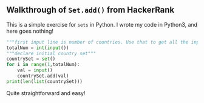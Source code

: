 ## Walkthrough of `Set.add()` from HackerRank

This is a simple exercise for `sets` in Python.
I wrote my code in Python3, and here goes nothing!

```Python
"""first input line is number of countries. Use that to get all the inputs"""
totalNum = int(input())
"""declare initial country set"""
countrySet = set()
for i in range(1,totalNum):
    val = input()
    countrySet.add(val)
print(len(list(countrySet)))
```

Quite straightforward and easy!